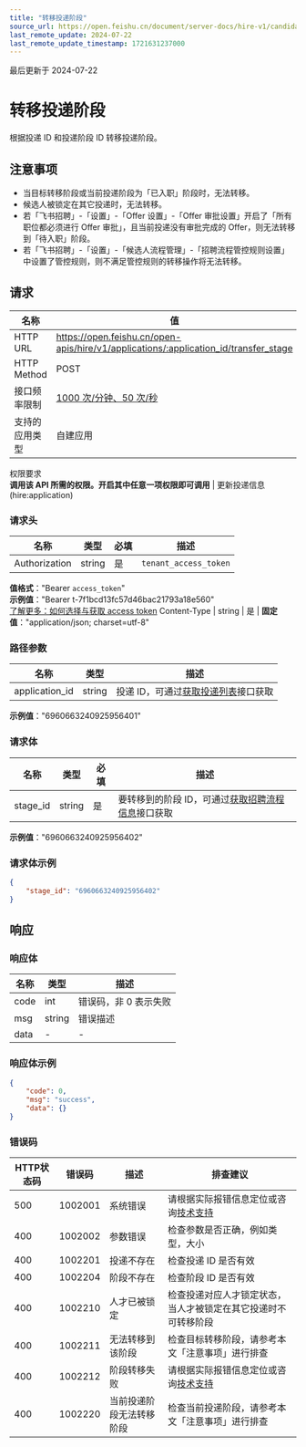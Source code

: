 ```yaml
---
title: "转移投递阶段"
source_url: https://open.feishu.cn/document/server-docs/hire-v1/candidate-management/delivery-process-management/application/transfer_stage
last_remote_update: 2024-07-22
last_remote_update_timestamp: 1721631237000
---
```

最后更新于 2024-07-22

# 转移投递阶段

根据投递 ID 和投递阶段 ID 转移投递阶段。

## 注意事项
- 当目标转移阶段或当前投递阶段为「已入职」阶段时，无法转移。
- 候选人被锁定在其它投递时，无法转移。
- 若「飞书招聘」-「设置」-「Offer 设置」-「Offer 审批设置」开启了「所有职位都必须进行 Offer 审批」，且当前投递没有审批完成的 Offer，则无法转移到「待入职」阶段。
- 若「飞书招聘」-「设置」-「候选人流程管理」-「招聘流程管控规则设置」中设置了管控规则，则不满足管控规则的转移操作将无法转移。

## 请求
名称 | 值
---|---
HTTP URL | https://open.feishu.cn/open-apis/hire/v1/applications/:application_id/transfer_stage
HTTP Method | POST
接口频率限制 | [1000 次/分钟、50 次/秒](https://open.feishu.cn/document/ukTMukTMukTM/uUzN04SN3QjL1cDN)
支持的应用类型 | 自建应用
权限要求  
            **调用该 API 所需的权限。开启其中任意一项权限即可调用** | 更新投递信息(hire:application)

### 请求头

名称 | 类型 | 必填 | 描述
--- | --- | --- | ---
Authorization | string | 是 | `tenant_access_token`  
**值格式**："Bearer `access_token`"  
**示例值**："Bearer t-7f1bcd13fc57d46bac21793a18e560"  
[了解更多：如何选择与获取 access token](https://open.feishu.cn/document/uAjLw4CM/ugTN1YjL4UTN24CO1UjN/trouble-shooting/how-to-choose-which-type-of-token-to-use)
Content-Type | string | 是 | **固定值**："application/json; charset=utf-8"

### 路径参数

名称 | 类型 | 描述
--- | --- | ---
application_id | string | 投递 ID，可通过[获取投递列表](https://open.feishu.cn/document/ukTMukTMukTM/uMzM1YjLzMTN24yMzUjN/hire-v1/application/list)接口获取  
**示例值**："6960663240925956401"

### 请求体

名称 | 类型 | 必填 | 描述
--- | --- | --- | ---
stage_id | string | 是 | 要转移到的阶段 ID，可通过[获取招聘流程信息](https://open.feishu.cn/document/ukTMukTMukTM/uMzM1YjLzMTN24yMzUjN/hire-v1/job_process/list)接口获取  
**示例值**："6960663240925956402"

### 请求体示例
```json
{
    "stage_id": "6960663240925956402"
}
```

## 响应

### 响应体

名称 | 类型 | 描述
--- | --- | ---
code | int | 错误码，非 0 表示失败
msg | string | 错误描述
data | \- | \-

### 响应体示例
```json
{
    "code": 0,
    "msg": "success",
    "data": {}
}
```

### 错误码

HTTP状态码 | 错误码 | 描述 | 排查建议
--- | --- | --- | ---
500 | 1002001 | 系统错误 | 请根据实际报错信息定位或咨询[技术支持](https://applink.feishu.cn/TLJpeNdW)
400 | 1002002 | 参数错误 | 检查参数是否正确，例如类型，大小
400 | 1002201 | 投递不存在 | 检查投递 ID 是否有效
400 | 1002204 | 阶段不存在 | 检查阶段 ID 是否有效
400 | 1002210 | 人才已被锁定 | 检查投递对应人才锁定状态，当人才被锁定在其它投递时不可转移阶段
400 | 1002211 | 无法转移到该阶段 | 检查目标转移阶段，请参考本文「注意事项」进行排查
400 | 1002212 | 阶段转移失败 | 请根据实际报错信息定位或咨询[技术支持](https://applink.feishu.cn/TLJpeNdW)
400 | 1002220 | 当前投递阶段无法转移阶段 | 检查当前投递阶段，请参考本文「注意事项」进行排查
